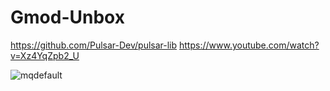 # Gmod-Unbox

https://github.com/Pulsar-Dev/pulsar-lib
https://www.youtube.com/watch?v=Xz4YqZpb2_U

![mqdefault](https://user-images.githubusercontent.com/62381889/220155927-27ed20ad-14ac-4166-87ca-32391abb453b.jpg)
